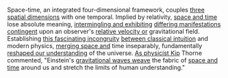 
Space-time, an integrated four-dimensional framework, couples [three spatial dimensions](1/2/1/3/1/2/3/.Three%20Dimensions) with one temporal. Implied by relativity, [space and time](1/2/3/.Space-Time) lose absolute meaning, [intermingling and exhibiting](3/3/2/2/1/1/1/.Exposition) [differing manifestations contingent](3/1/1/2/2/_Manifestation-Interpretation) upon an observer's [relative velocity or](1/3/1/1/3/1/_Inertial-Relative) gravitational field. Establishing [this fascinating incongruity](1/2/1/3/1/1/3/1/1/.Paradoxes) [between classical intuition](2/1/3/2/_Abstract-Concrete) and modern physics, [merging space and](1/1/3/1/1/3/2/1/1/1/.T2%20Spaces) time inseparably, fundamentally [reshaped our understanding](2/2/3/2/2/2/.Understanding%20and%20Explanation) of the universe. [As physicist Kip](2/3/2/3/1/2/.Physics) Thorne commented, "Einstein's [gravitational waves weave](1/3/1/1/3/2/2/.Gravitational%20Waves) the fabric of [space and time](1/2/3/.Space-Time) around us and stretch the limits of human understanding."

